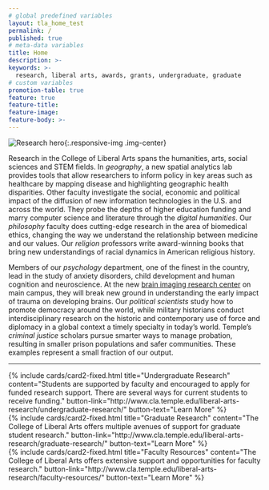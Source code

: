 ```yaml
---
# global predefined variables
layout: tla_home_test
permalink: /
published: true
# meta-data variables
title: Home
description: >-
keywords: >-
  research, liberal arts, awards, grants, undergraduate, graduate
# custom variables
promotion-table: true
feature: true
feature-title:
feature-image:
feature-body: >-
---
```

![Research hero]({{site.baseurl}}/media/researchhero2020.png){:.responsive-img .img-center}

Research in the College of Liberal Arts spans the humanities, arts, social sciences and STEM fields. In _geography_, a new spatial analytics lab provides tools that allow researchers to inform policy in key areas such as healthcare by mapping disease and highlighting geographic health disparities. Other faculty investigate the social, economic and political impact of the diffusion of new information technologies in the U.S. and across the world. They probe the depths of higher education funding and marry computer science and literature through the _digital humanities_. Our _philosophy_ faculty does cutting-edge research in the area of biomedical ethics, changing the way we understand the relationship between medicine and our values. Our _religion_ professors write award-winning books that bring new understandings of racial dynamics in American religious history.

Members of our _psychology_ department, one of the finest in the country, lead in the study of anxiety disorders, child development and human cognition and neuroscience. At the new [brain imaging research center](https://www.cla.temple.edu/temple-university-brain-research-imaging-center/) on main campus, they will break new ground in understanding the early impact of trauma on developing brains. Our _political scientists_ study how to promote democracy around the world, while military historians conduct interdisciplinary research on the historic and contemporary use of force and diplomacy in a global context a timely specialty in today’s world. Temple’s _criminal justice_ scholars pursue smarter ways to manage probation, resulting in smaller prison populations and safer communities. These examples represent a small fraction of our output.

___

<div class="row row-wide">
  <div class="col m12 l4">{% include cards/card2-fixed.html
    title="Undergraduate Research"
    content="Students are supported by faculty and encouraged to apply for funded research support. There are several ways for current students to receive funding."
    button-link="http://www.cla.temple.edu/liberal-arts-research/undergraduate-research/"
    button-text="Learn More" %}
  </div>
  <div class="col m12 l4">{% include cards/card2-fixed.html
    title="Graduate Research"
    content="The College of Liberal Arts offers multiple avenues of support for graduate student research."
    button-link="http://www.cla.temple.edu/liberal-arts-research/graduate-research/"
    button-text="Learn More" %}
    </div>
    <div class="col m12 l4">{% include cards/card2-fixed.html
      title="Faculty Resources"
      content="The College of Liberal Arts offers extensive support and opportunities for faculty research."
      button-link="http://www.cla.temple.edu/liberal-arts-research/faculty-resources/"
      button-text="Learn More" %}
    </div>
</div>
